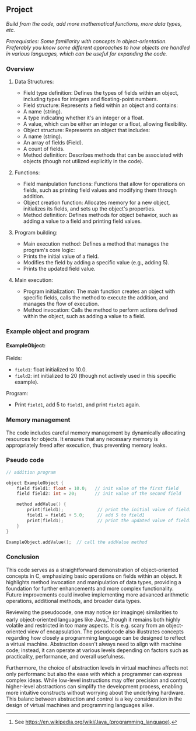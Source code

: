 ## Project

*Build from the code, add more mathematical functions, more data types, etc.*

*Prerequisties: Some familiarity with concepts in object-orientation. Preferably
you know some different approaches to how objects are handled in various languages,
which can be useful for expanding the code.*

### Overview

1. Data Structures:
   * Field type definition: Defines the types of fields within an object, including types for integers and floating-point numbers.
   * Field structure: Represents a field within an object and contains:
   * A name (string).
   * A type indicating whether it's an integer or a float.
   * A value, which can be either an integer or a float, allowing flexibility.
   * Object structure: Represents an object that includes:
   * A name (string).
   * An array of fields (Field).
   * A count of fields.
   * Method definition: Describes methods that can be associated with objects (though not utilized explicitly in the code).

2. Functions:
   * Field manipulation functions: Functions that allow for operations on fields, such as printing field values and modifying them through addition.
   * Object creation function: Allocates memory for a new object, initializes its fields, and sets up the object's properties.
   * Method definition: Defines methods for object behavior, such as adding a value to a field and printing field values.

3. Program building:
   * Main execution method: Defines a method that manages the program's core logic:
   * Prints the initial value of a field.
   * Modifies the field by adding a specific value (e.g., adding 5).
   * Prints the updated field value.

4. Main execution:
   * Program initialization: The main function creates an object with specific fields, calls the method to execute the addition, and manages the flow of execution.
   * Method invocation: Calls the method to perform actions defined within the object, such as adding a value to a field.


### Example object and program

#### ExampleObject:

Fields:
* `field1`: float initialized to 10.0.
* `field2`: int initialized to 20 (though not actively used in this specific example).

Program:
* Print `field1`, add 5 to `field1`, and print `field1` again.


### Memory management

The code includes careful memory management by dynamically allocating resources for objects.
It ensures that any necessary memory is appropriately freed after execution, thus preventing
memory leaks.

### Pseudo code

```c
// addition program

object ExampleObject {
    field field1: float = 10.0;   // init value of the first field
    field field2: int = 20;       // init value of the second field

    method addValue() {
        print(field1);             // print the initial value of field1
        field1 = field1 + 5.0;     // add 5 to field1
        print(field1);             // print the updated value of field1
    }
}

ExampleObject.addValue();  // call the addValue method
```

### Conclusion

This code serves as a straightforward demonstration of object-oriented concepts in C,
emphasizing basic operations on fields within an object. It highlights method invocation
and manipulation of data types, providing a foundation for further enhancements and more 
complex functionality. Future improvements could involve implementing more advanced
arithmetic operations, additional methods, and broader data types.

Reviewing the pseudocode, one may notice (or imaginge) similarities to early object-oriented
languages like Java,[^java] though it remains both highly volatile and restricted in too
many aspects. It is e.g. scary from an object-oriented view of encapsulation. The pseudocode
also illustrates concepts regarding how closely a programming language can be designed to
reflect a virtual machine. Abstraction doesn't always need to align with machine code;
instead, it can operate at various levels depending on factors such as practicality,
performance, and overall usefulness.

[^java]: See https://en.wikipedia.org/wiki/Java_(programming_language).

Furthermore, the choice of abstraction levels in virtual machines affects not only performanc
but also the ease with which a programmer can express complex ideas. While low-level instructions
may offer precision and control, higher-level abstractions can simplify the development process,
enabling more intuitive constructs without worrying about the underlying hardware. This balanc
between abstraction and control is a key consideration in the design of virtual machines and
programming languages alike.
